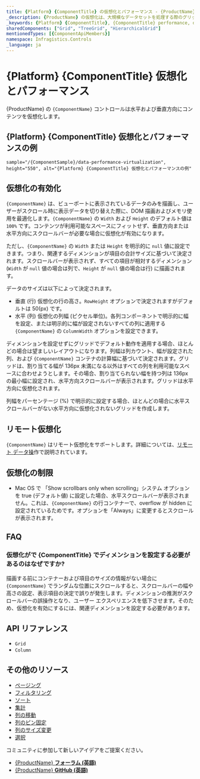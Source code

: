 ```yaml
---
title: {Platform} {ComponentTitle} の仮想化とパフォーマンス - {ProductName}
_description: {ProductName} の仮想化は、大規模なデータセットを処理する際のグリッドのスピードとパフォーマンスの背後にあるコア メカニズムです。無料でお試しください。
_keywords: {Platform} {ComponentTitle}, {ComponentTitle} performance, data table virtualization, {ProductName}, {ComponentTitle} パフォーマンス, データ  テーブルの仮想, インフラジスティックス
sharedComponents: ["Grid", "TreeGrid", "HierarchicalGrid"]
mentionedTypes: [{ComponentApiMembers}]
namespace: Infragistics.Controls
_language: ja
---
```


# {Platform} {ComponentTitle} 仮想化とパフォーマンス

{ProductName} の `{ComponentName}` コントロールは水平および垂直方向にコンテンツを仮想化します。

<!-- ComponentStart: Grid, HierarchicalGrid -->

## {Platform} {ComponentTitle} 仮想化とパフォーマンスの例

`sample="/{ComponentSample}/data-performance-virtualization", height="550", alt="{Platform} {ComponentTitle} 仮想化とパフォーマンスの例"`

<!-- ComponentEnd: Grid, HierarchicalGrid -->

## 仮想化の有効化

`{ComponentName}` は、ビューポートに表示されているデータのみを描画し、ユーザーがスクロール時に表示データを切り替えた際に、DOM 描画およびメモリ使用を最適化します。`{ComponentName}` の `Width` および `Height` のデフォルト値は `100%` です。コンテンツが利用可能なスペースにフィットせず、垂直方向または水平方向にスクロールバーが必要な場合に仮想化が有効になります。

ただし、`{ComponentName}` の `Width` または `Height` を明示的に `null` 値に設定できます。つまり、関連するディメンションが項目の合計サイズに基づいて決定されます。スクロールバーが表示されず、すべての項目が相対するディメンション (`Width` が `null` 値の場合は列で、`Height` が `null` 値の場合は行) に描画されます。

データのサイズは以下によって決定されます。

*   垂直 (行) 仮想化の行の高さ。`RowHeight` オプションで決定されますがデフォルトは 50(px) です。
*   水平 (列) 仮想化の列幅 (ピクセル単位)。各列コンポーネントで明示的に幅を設定、または明示的に幅が設定されないすべての列に適用する `{ComponentName}` の `ColumnWidth` オプションを設定できます。

ディメンションを設定せずにグリッドでデフォルト動作を適用する場合、ほとんどの場合は望ましいレイアウトになります。列幅は列カウント、幅が設定された列、および `{ComponentName}` コンテナの計算幅に基づいて決定されます。グリッドは、割り当てる幅が 136px 未満になる以外はすべての列を利用可能なスペースに合わせようとします。その場合、割り当てられない幅を持つ列は 136px の最小幅に設定され、水平方向スクロールバーが表示されます。グリッドは水平方向に仮想化されます。

列幅をパーセンテージ (%) で明示的に設定する場合、ほとんどの場合に水平スクロールバーがない水平方向に仮想化されないグリッドを作成します。

<!-- Angular -->

## リモート仮想化

`{ComponentName}` はリモート仮想化をサポートします。詳細については、[リモート データ操](remote-data-operations.md)作で説明されています。

<!-- end: Angular -->

## 仮想化の制限

*   Mac OS で 「Show scrollbars only when scrolling」システム オプションを true (デフォルト値) に設定した場合、水平スクロールバーが表示されません。これは、`{ComponentName}` の行コンテナーで、overflow が hidden に設定されているためです。オプションを「Always」に変更するとスクロールが表示されます。

## FAQ

### 仮想化がで {ComponentTitle} でディメンションを設定する必要があるのはなぜですか?

描画する前にコンテナーおよび項目のサイズの情報がない場合に `{ComponentName}` でランダムな位置にスクロールすると、スクロールバーの幅や高さの設定、表示項目の決定で誤りが発生します。ディメンションの推測がスクロールバーの誤操作となり、ユーザー エクスペリエンスを低下させます。そのため、仮想化を有効にするには、関連ディメンションを設定する必要があります。

## API リファレンス

* `Grid`
* `Column`

## その他のリソース

* [ページング](paging.md)
* [フィルタリング](filtering.md)
* [ソート](sorting.md)
* [集計](summaries.md)
* [列の移動](column-moving.md)
* [列のピン固定](column-pinning.md)
* [列のサイズ変更](column-resizing.md)
* [選択](selection.md)

コミュニティに参加して新しいアイデアをご提案ください。

* [{ProductName} **フォーラム (英語)**]({ForumsLink})
* [{ProductName}  **GitHub (英語)**]({GithubLink})